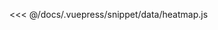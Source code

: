 <ClientOnly>
  <common-code-view name="data-heatmap" :is-code-view="false"/>
</ClientOnly>

<<< @/docs/.vuepress/snippet/data/heatmap.js
